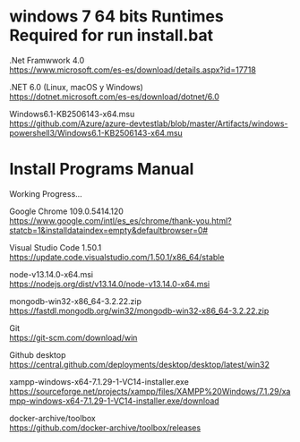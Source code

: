 # windows 7 64 bits Runtimes Required for run install.bat


.Net Framwwork 4.0 <br>
https://www.microsoft.com/es-es/download/details.aspx?id=17718

.NET 6.0 (Linux, macOS y Windows) <br>
https://dotnet.microsoft.com/es-es/download/dotnet/6.0

Windows6.1-KB2506143-x64.msu <br>
https://github.com/Azure/azure-devtestlab/blob/master/Artifacts/windows-powershell3/Windows6.1-KB2506143-x64.msu


# Install Programs Manual

Working Progress...

Google Chrome 109.0.5414.120 <br>
https://www.google.com/intl/es_es/chrome/thank-you.html?statcb=1&installdataindex=empty&defaultbrowser=0#

Visual Studio Code 1.50.1 <br>
https://update.code.visualstudio.com/1.50.1/x86_64/stable

node-v13.14.0-x64.msi <br>
https://nodejs.org/dist/v13.14.0/node-v13.14.0-x64.msi

mongodb-win32-x86_64-3.2.22.zip <br>
https://fastdl.mongodb.org/win32/mongodb-win32-x86_64-3.2.22.zip

Git <br>
https://git-scm.com/download/win

Github desktop <br>
https://central.github.com/deployments/desktop/desktop/latest/win32

xampp-windows-x64-7.1.29-1-VC14-installer.exe <br>
https://sourceforge.net/projects/xampp/files/XAMPP%20Windows/7.1.29/xampp-windows-x64-7.1.29-1-VC14-installer.exe/download

docker-archive/toolbox <br>
https://github.com/docker-archive/toolbox/releases
